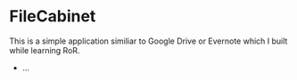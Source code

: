 # FileCabinet

This is a simple application similiar to Google Drive or Evernote which I built while learning RoR.


* ...
